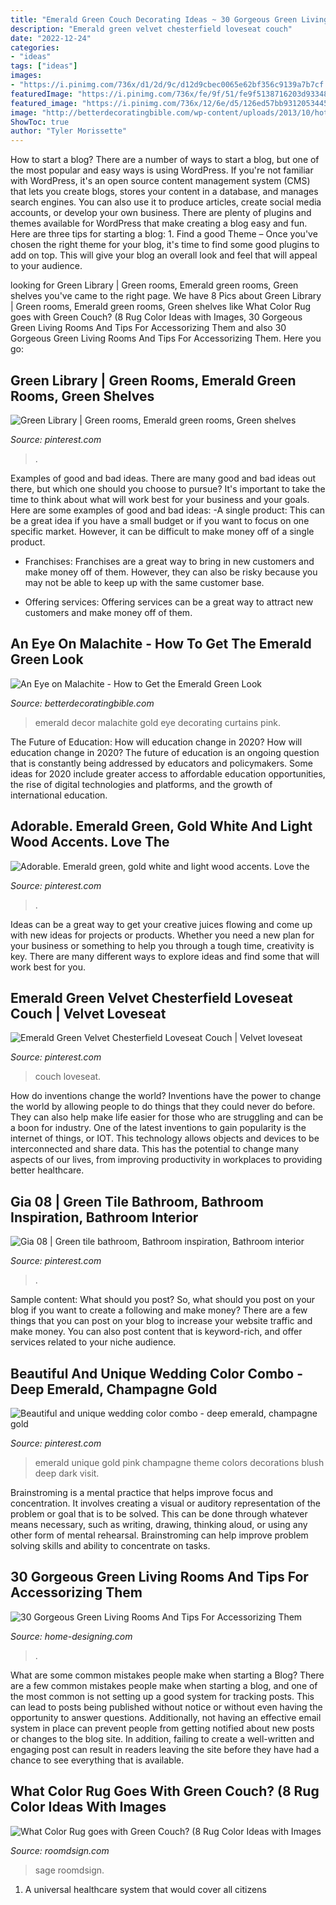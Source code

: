```yaml
---
title: "Emerald Green Couch Decorating Ideas ~ 30 Gorgeous Green Living Rooms And Tips For Accessorizing Them"
description: "Emerald green velvet chesterfield loveseat couch"
date: "2022-12-24"
categories:
- "ideas"
tags: ["ideas"]
images:
- "https://i.pinimg.com/736x/d1/2d/9c/d12d9cbec0065e62bf356c9139a7b7cf.jpg"
featuredImage: "https://i.pinimg.com/736x/fe/9f/51/fe9f5138716203d9334851466abb2369--unique-wedding-colors-wedding-details.jpg"
featured_image: "https://i.pinimg.com/736x/12/6e/d5/126ed57bb9312053445abc8e4b8844f0--bedroom-décor-bedroom-colors.jpg"
image: "http://betterdecoratingbible.com/wp-content/uploads/2013/10/hot-pink-contrasting-pillows-malachite-fabric-curtains-get-the-look-diy-how-to-interior-decor-gold-bar-cart-better-decorating-bible-blog-ideas-green-emerald.jpg"
ShowToc: true
author: "Tyler Morissette"
---
```



How to start a blog?
There are a number of ways to start a blog, but one of the most popular and easy ways is using WordPress. If you're not familiar with WordPress, it's an open source content management system (CMS) that lets you create blogs, stores your content in a database, and manages search engines. You can also use it to produce articles, create social media accounts, or develop your own business. There are plenty of plugins and themes available for WordPress that make creating a blog easy and fun. Here are three tips for starting a blog: 1. Find a good Theme – Once you've chosen the right theme for your blog, it's time to find some good plugins to add on top. This will give your blog an overall look and feel that will appeal to your audience. 
	

		
looking for Green Library | Green rooms, Emerald green rooms, Green shelves you've came to the right page. We have 8 Pics about Green Library | Green rooms, Emerald green rooms, Green shelves like What Color Rug goes with Green Couch? (8 Rug Color Ideas with Images, 30 Gorgeous Green Living Rooms And Tips For Accessorizing Them and also 30 Gorgeous Green Living Rooms And Tips For Accessorizing Them. Here you go:
		
    
## Green Library | Green Rooms, Emerald Green Rooms, Green Shelves

<img loading=lazy src="https://i.pinimg.com/736x/2f/78/30/2f7830df939c20658616692ccd69d02b--green-bookshelves-green-shelves.jpg" onerror="this.onerror=null;this.src='https://tse4.mm.bing.net/th?id=OIP.o2QfF-ezREiaeBFQENXYVAHaLH&amp;pid=15.1';" alt="Green Library | Green rooms, Emerald green rooms, Green shelves">

_Source: pinterest.com_

>. 

	

Examples of good and bad ideas.
There are many good and bad ideas out there, but which one should you choose to pursue? It's important to take the time to think about what will work best for your business and your goals. Here are some examples of good and bad ideas: 
-A single product: This can be a great idea if you have a small budget or if you want to focus on one specific market. However, it can be difficult to make money off of a single product.

- Franchises: Franchises are a great way to bring in new customers and make money off of them. However, they can also be risky because you may not be able to keep up with the same customer base.

- Offering services: Offering services can be a great way to attract new customers and make money off of them.

    
## An Eye On Malachite - How To Get The Emerald Green Look

<img loading=lazy src="http://betterdecoratingbible.com/wp-content/uploads/2013/10/hot-pink-contrasting-pillows-malachite-fabric-curtains-get-the-look-diy-how-to-interior-decor-gold-bar-cart-better-decorating-bible-blog-ideas-green-emerald.jpg" onerror="this.onerror=null;this.src='https://tse2.mm.bing.net/th?id=OIP.tFSXok0hfRfR7U1oC1p-QwHaLH&amp;pid=15.1';" alt="An Eye on Malachite - How to Get the Emerald Green Look">

_Source: betterdecoratingbible.com_

>emerald decor malachite gold eye decorating curtains pink. 

	

The Future of Education: How will education change in 2020?
How will education change in 2020? The future of education is an ongoing question that is constantly being addressed by educators and policymakers. Some ideas for 2020 include greater access to affordable education opportunities, the rise of digital technologies and platforms, and the growth of international education.

    
## Adorable. Emerald Green, Gold White And Light Wood Accents. Love The

<img loading=lazy src="https://i.pinimg.com/736x/12/6e/d5/126ed57bb9312053445abc8e4b8844f0--bedroom-décor-bedroom-colors.jpg" onerror="this.onerror=null;this.src='https://tse4.mm.bing.net/th?id=OIP.8fIrhy3bCt8aqT2U_8AOzAHaKa&amp;pid=15.1';" alt="Adorable. Emerald green, gold white and light wood accents. Love the">

_Source: pinterest.com_

>. 

	

Ideas can be a great way to get your creative juices flowing and come up with new ideas for projects or products. Whether you need a new plan for your business or something to help you through a tough time, creativity is key. There are many different ways to explore ideas and find some that will work best for you.

    
## Emerald Green Velvet Chesterfield Loveseat Couch | Velvet Loveseat

<img loading=lazy src="https://i.pinimg.com/736x/d1/2d/9c/d12d9cbec0065e62bf356c9139a7b7cf.jpg" onerror="this.onerror=null;this.src='https://tse3.mm.bing.net/th?id=OIP.mYqEin_CtNQdAr_kQzsfbAHaHG&amp;pid=15.1';" alt="Emerald Green Velvet Chesterfield Loveseat Couch | Velvet loveseat">

_Source: pinterest.com_

>couch loveseat. 

	

How do inventions change the world?
Inventions have the power to change the world by allowing people to do things that they could never do before. They can also help make life easier for those who are struggling and can be a boon for industry. One of the latest inventions to gain popularity is the internet of things, or IOT. This technology allows objects and devices to be interconnected and share data. This has the potential to change many aspects of our lives, from improving productivity in workplaces to providing better healthcare.

    
## Gia 08 | Green Tile Bathroom, Bathroom Inspiration, Bathroom Interior

<img loading=lazy src="https://i.pinimg.com/736x/eb/ea/39/ebea394a800eb54aa68ff7fb27445042.jpg" onerror="this.onerror=null;this.src='https://tse4.mm.bing.net/th?id=OIP.aWPIJTM1I8FdH_K1vfY0-QHaLH&amp;pid=15.1';" alt="Gia 08 | Green tile bathroom, Bathroom inspiration, Bathroom interior">

_Source: pinterest.com_

>. 

	

Sample content: What should you post?
So, what should you post on your blog if you want to create a following and make money? 
There are a few things that you can post on your blog to increase your website traffic and make money. You can also post content that is keyword-rich, and offer services related to your niche audience.

    
## Beautiful And Unique Wedding Color Combo - Deep Emerald, Champagne Gold

<img loading=lazy src="https://i.pinimg.com/736x/fe/9f/51/fe9f5138716203d9334851466abb2369--unique-wedding-colors-wedding-details.jpg" onerror="this.onerror=null;this.src='https://tse2.mm.bing.net/th?id=OIP.WREGuOwFsNNIWiKSLMhYGgHaLH&amp;pid=15.1';" alt="Beautiful and unique wedding color combo - deep emerald, champagne gold">

_Source: pinterest.com_

>emerald unique gold pink champagne theme colors decorations blush deep dark visit. 

	

Brainstroming is a mental practice that helps improve focus and concentration. It involves creating a visual or auditory representation of the problem or goal that is to be solved. This can be done through whatever means necessary, such as writing, drawing, thinking aloud, or using any other form of mental rehearsal. Brainstroming can help improve problem solving skills and ability to concentrate on tasks.

    
## 30 Gorgeous Green Living Rooms And Tips For Accessorizing Them

<img loading=lazy src="http://cdn.home-designing.com/wp-content/uploads/2018/05/stylish-mid-century-style-green-living-room.jpg" onerror="this.onerror=null;this.src='https://tse1.mm.bing.net/th?id=OIP.e0AiuHbYlXkTXaq16A49qgHaEt&amp;pid=15.1';" alt="30 Gorgeous Green Living Rooms And Tips For Accessorizing Them">

_Source: home-designing.com_

>. 

	

What are some common mistakes people make when starting a Blog?
There are a few common mistakes people make when starting a blog, and one of the most common is not setting up a good system for tracking posts. This can lead to posts being published without notice or without even having the opportunity to answer questions. Additionally, not having an effective email system in place can prevent people from getting notified about new posts or changes to the blog site. In addition, failing to create a well-written and engaging post can result in readers leaving the site before they have had a chance to see everything that is available.

    
## What Color Rug Goes With Green Couch? (8 Rug Color Ideas With Images

<img loading=lazy src="https://roomdsign.com/wp-content/uploads/2021/02/what-color-rug-goes-with-green-couch.jpg" onerror="this.onerror=null;this.src='https://tse4.mm.bing.net/th?id=OIP.j1UhDjknynSHrOyUFKEDxwHaEK&amp;pid=15.1';" alt="What Color Rug goes with Green Couch? (8 Rug Color Ideas with Images">

_Source: roomdsign.com_

>sage roomdsign. 

	

1. A universal healthcare system that would cover all citizens

